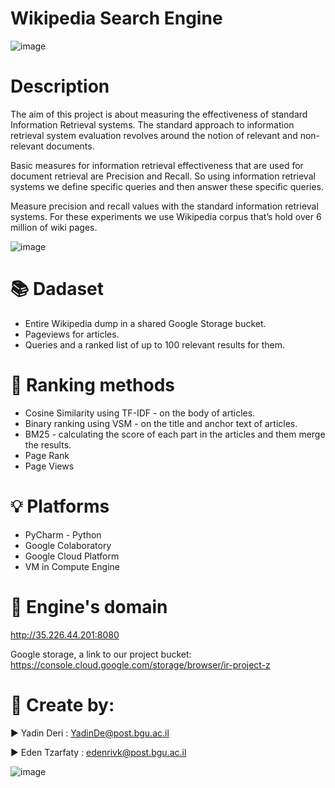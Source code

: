 # Wikipedia Search Engine
![image](https://user-images.githubusercontent.com/76015915/212551748-daeb7d77-30ef-4af4-9ddf-a504e8c74468.png)

 

# Description
The aim of this project is about measuring the effectiveness of standard Information Retrieval systems. 
The standard approach to information retrieval system evaluation revolves around the notion of relevant and non-relevant documents.

 

Basic measures for information retrieval effectiveness that are used for document retrieval are Precision and Recall. So using information retrieval systems we define specific queries and then answer these specific queries.

Measure precision and recall values with the standard information retrieval systems. For these experiments we use Wikipedia corpus that’s hold over 6 million of wiki pages.

 

![image](https://user-images.githubusercontent.com/76015915/212551716-f7bb5c11-946d-4f16-a972-7c4be0b7dbe9.png)

 


# 📚 Dadaset
- Entire Wikipedia dump in a shared Google Storage bucket.
- Pageviews for articles.
- Queries and a ranked list of up to 100 relevant results for them.

 


# 📶 Ranking methods
- Cosine Similarity using TF-IDF - on the body of articles.
- Binary ranking using VSM - on the title and anchor text of articles.
- BM25 - calculating the score of each part in the articles and them merge the results.
- Page Rank
- Page Views

 

# 💡 Platforms
- PyCharm - Python 
- Google Colaboratory
- Google Cloud Platform
- VM in Compute Engine

 


# 📡 Engine's domain
http://35.226.44.201:8080

 

Google storage, a link to our project bucket:  https://console.cloud.google.com/storage/browser/ir-project-z

 

# 📎 Create by:

 

▶️ Yadin Deri : YadinDe@post.bgu.ac.il

▶️ Eden Tzarfaty : edenrivk@post.bgu.ac.il

 

 

   ![image](https://user-images.githubusercontent.com/76015915/212553127-10007d05-f839-42d7-9fc7-c35bf8f742a7.png)
